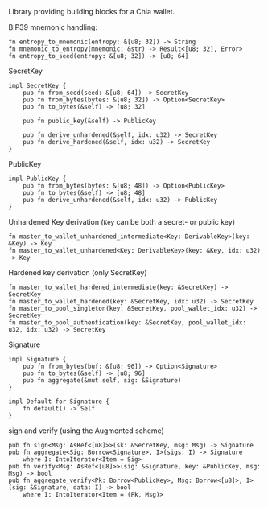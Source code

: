 Library providing building blocks for a Chia wallet.

BIP39 mnemonic handling:

```
fn entropy_to_mnemonic(entropy: &[u8; 32]) -> String
fn mnemonic_to_entropy(mnemonic: &str) -> Result<[u8; 32], Error>
fn entropy_to_seed(entropy: &[u8; 32]) -> [u8; 64]
```

SecretKey

```
impl SecretKey {
    pub fn from_seed(seed: &[u8; 64]) -> SecretKey
    pub fn from_bytes(bytes: &[u8; 32]) -> Option<SecretKey>
    pub fn to_bytes(&self) -> [u8; 32]

    pub fn public_key(&self) -> PublicKey

    pub fn derive_unhardened(&self, idx: u32) -> SecretKey
    pub fn derive_hardened(&self, idx: u32) -> SecretKey
}
```

PublicKey

```
impl PublicKey {
    pub fn from_bytes(bytes: &[u8; 48]) -> Option<PublicKey>
    pub fn to_bytes(&self) -> [u8; 48]
    pub fn derive_unhardened(&self, idx: u32) -> PublicKey
}
```

Unhardened Key derivation (`Key` can be both a secret- or public key)

```
fn master_to_wallet_unhardened_intermediate<Key: DerivableKey>(key: &Key) -> Key
fn master_to_wallet_unhardened<Key: DerivableKey>(key: &Key, idx: u32) -> Key

```

Hardened key derivation (only SecretKey)

```
fn master_to_wallet_hardened_intermediate(key: &SecretKey) -> SecretKey
fn master_to_wallet_hardened(key: &SecretKey, idx: u32) -> SecretKey
fn master_to_pool_singleton(key: &SecretKey, pool_wallet_idx: u32) -> SecretKey
fn master_to_pool_authentication(key: &SecretKey, pool_wallet_idx: u32, idx: u32) -> SecretKey
```

Signature

```
impl Signature {
    pub fn from_bytes(buf: &[u8; 96]) -> Option<Signature>
    pub fn to_bytes(&self) -> [u8; 96]
    pub fn aggregate(&mut self, sig: &Signature)
}

impl Default for Signature {
    fn default() -> Self
}
```

sign and verify (using the Augmented scheme)

```
pub fn sign<Msg: AsRef<[u8]>>(sk: &SecretKey, msg: Msg) -> Signature
pub fn aggregate<Sig: Borrow<Signature>, I>(sigs: I) -> Signature
    where I: IntoIterator<Item = Sig>
pub fn verify<Msg: AsRef<[u8]>>(sig: &Signature, key: &PublicKey, msg: Msg) -> bool
pub fn aggregate_verify<Pk: Borrow<PublicKey>, Msg: Borrow<[u8]>, I>(sig: &Signature, data: I) -> bool
    where I: IntoIterator<Item = (Pk, Msg)>
```
